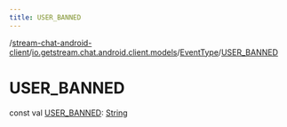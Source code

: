 ```yaml
---
title: USER_BANNED
---
```

/[stream-chat-android-client](../../index.md)/[io.getstream.chat.android.client.models](../index.md)/[EventType](index.md)/[USER_BANNED](USER_BANNED.md)  
  
  
  
# USER_BANNED  
const val [USER_BANNED](USER_BANNED.md): [String](https://kotlinlang.org/api/latest/jvm/stdlib/kotlin/-string/index.html)
